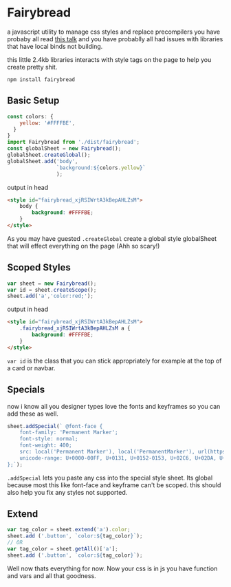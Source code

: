 # Fairybread
a javascript utility to manage css styles and replace precompilers
you have probaby all read [this talk](https://speakerdeck.com/vjeux/react-css-in-js) and you have probablly all had issues with libraries that have local binds not building.

this little 2.4kb libraries interacts with style tags on the page to help you create pretty shit.

```
npm install fairybread
```

## Basic Setup
```js
const colors: {
    yellow: '#FFFFBE',
  }
}
import Fairybread from './dist/fairybread';
const globalSheet = new Fairybread();
globalSheet.createGlobal();
globalSheet.add('body',
                `background:${colors.yellow}`
                );
```

output in head
```html
<style id="fairybread_xjRSIWrtA3kBepAHLZsM">
    body {
        background: #FFFFBE;
    }
</style>
```
As you may have guested `.createGlobal` create a global style globalSheet that will effect everything on the page (Ahh so scary!)

## Scoped Styles
```js
var sheet = new Fairybread();
var id = sheet.createScope();
sheet.add('a','color:red;'); 
```
output in head
```html
<style id="fairybread_xjRSIWrtA3kBepAHLZsM">
    .fairybread_xjRSIWrtA3kBepAHLZsM a {
        background: #FFFFBE;
    }
</style>
```
`var id` is the class that you can stick appropriately for example at the top of a card or navbar.

## Specials
now i know all you designer types love the fonts and keyframes so you can add these as well.
```js
sheet.addSpecial(` @font-face {
    font-family: 'Permanent Marker';
    font-style: normal;
    font-weight: 400;
    src: local('Permanent Marker'), local('PermanentMarker'), url(https://fonts.gstatic.com/s/permanentmarker/v5/9vYsg5VgPHKK8SXYbf3sMio-5Z6V1O0VBgfXWFfbB4c.woff2) format('woff2');
    unicode-range: U+0000-00FF, U+0131, U+0152-0153, U+02C6, U+02DA, U+02DC, U+2000-206F, U+2074, U+20AC, U+2212, U+2215;
};`);
```
`.addSpecial` lets you paste any css into the special style sheet.
Its global because most this like font-face and keyframe can't be scoped. this should also help you fix any styles not supported.

## Extend
```js
var tag_color = sheet.extend('a').color;
sheet.add ('.button', `color:${tag_color}`);
// OR 
var tag_color = sheet.getAll()['a'];
sheet.add ('.button', `color:${tag_color}`);
```

Well now thats everything for now. Now your css is in js you have function and vars and all that goodness.